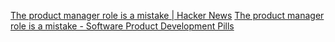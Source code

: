 
[The product manager role is a mistake | Hacker News](https://news.ycombinator.com/item?id=38058638)
[The product manager role is a mistake - Software Product Development Pills](https://sollecitom.github.io/software-product-development-blog/posts/2023/2023-10-21-product-manager-role-is-a-mistake/)
